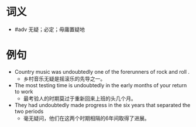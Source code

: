 # 词义
- #adv 无疑；必定；毋庸置疑地
# 例句
- Country music was undoubtedly one of the forerunners of rock and roll .
	- 乡村音乐无疑是摇滚乐的先导之一。
- The most testing time is undoubtedly in the early months of your return to work
	- 最考验人的时期莫过于重新回来上班的头几个月。
- They had undoubtedly made progress in the six years that separated the two periods
	- 毫无疑问，他们在这两个时期相隔的6年间取得了进展。
